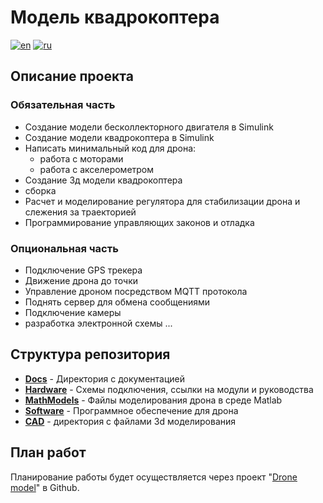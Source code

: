 # Модель квадрокоптера

[![en](https://img.shields.io/badge/lang-en-red.svg)](Readme.md)
[![ru](https://img.shields.io/badge/lang-ru-red.svg)](Readme.ru.md)

## Описание проекта

### Обязательная часть

- Создание модели бесколлекторного двигателя в Simulink
- Создание модели квадрокоптера в Simulink
- Написать минимальный код для дрона:
    - работа с моторами
    - работа с акселерометром
- Создание 3д модели квадрокоптера
- сборка
- Расчет и моделирование регулятора для стабилизации дрона и слежения за траекторией
- Программирование управляющих законов и отладка


### Опциональная часть
- Подключение GPS трекера
- Движение дрона до точки
- Управление дроном посредством MQTT протокола
- Поднять сервер для обмена сообщениями 
- Подключение камеры
- разработка электронной схемы
...

## Структура репозитория

- **[Docs](https://github.com/ShulcN/DroneModel/tree/main/Docs)** - Директория с документацией
- **[Hardware](https://github.com/ShulcN/DroneModel/tree/main/Hardware)** - Схемы подключения, ссылки на модули и руководства
- **[MathModels](https://github.com/ShulcN/DroneModel/tree/main/MathModels)** - Файлы моделирования дрона в среде Matlab
- **[Software](https://github.com/ShulcN/DroneModel/tree/main/Software)** - Программное обеспечение для дрона
- **[CAD](https://github.com/ShulcN/DroneModel/tree/main/CAD)** - директория с файлами 3d моделирования


## План работ

Планирование работы будет осуществляется через проект "[Drone model](https://github.com/users/ShulcN/projects/2)" в Github.